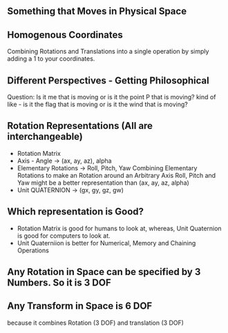 ## Something that Moves in Physical Space ##

## Homogenous Coordinates ##
Combining Rotations and Translations into a single operation by simply adding a 1 to your coordinates.

## Different Perspectives - Getting Philosophical ##
Question: Is it me that is moving or is it the point P that is moving? kind of like - is it the flag that is moving or is it the wind that is moving?

## Rotation Representations (All are interchangeable) ##
- Rotation Matrix
- Axis - Angle -> (ax, ay, az), alpha
- Elementary Rotations -> Roll, Pitch, Yaw
Combining Elementary Rotations to make an Rotation around an Arbitrary Axis 
Roll, Pitch and Yaw might be a better representation than (ax, ay, az, alpha)
- Unit QUATERNION -> (gx, gy, gz, gw)

## Which representation is Good? ##
- Rotation Matrix is good for humans to look at, whereas, Unit Quaternion is good for computers to look at.
- Unit Quaterniion is better for Numerical, Memory and Chaining Operations

## Any Rotation in Space can be specified by 3 Numbers. So it is 3 DOF ##

## Any Transform in Space is 6 DOF ##
because it combines Rotation (3 DOF) and translation (3 DOF)
